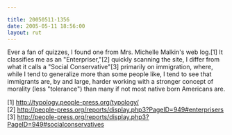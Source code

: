 ```yaml
---

title: 20050511-1356
date: 2005-05-11 18:56:00
layout: rut
---
```


<p>Ever a fan of quizzes, I found one from Mrs. Michelle Malkin's web
log.[1] It classifies me as an "Enterpriser,"[2] quickly scanning
the site, I differ from what it calls a "Social Conservative"[3]
primarily on immigration, where, while I tend to generalize more
than some people like, I tend to see that immigrants are, by and
large, harder working with a stronger concept of morality (less
"tolerance") than many if not most native born Americans are.</p>

[1] http://typology.people-press.org/typology/ <br  /> [2]
http://people-press.org/reports/display.php3?PageID=949#enterprisers
<br  /> [3]
http://people-press.org/reports/display.php3?PageID=949#socialconservatives

